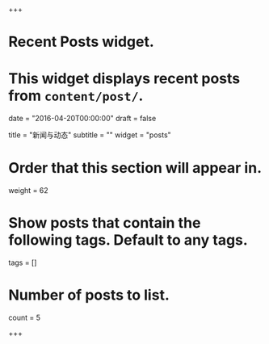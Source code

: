+++
# Recent Posts widget.
# This widget displays recent posts from `content/post/`.

date = "2016-04-20T00:00:00"
draft = false

title = "新闻与动态"
subtitle = ""
widget = "posts"

# Order that this section will appear in.
weight = 62

# Show posts that contain the following tags. Default to any tags.
tags = []

# Number of posts to list.
count = 5

+++

